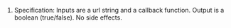 1. Specification:
Inputs are a url string and a callback function.
Output is a boolean (true/false). No side effects.